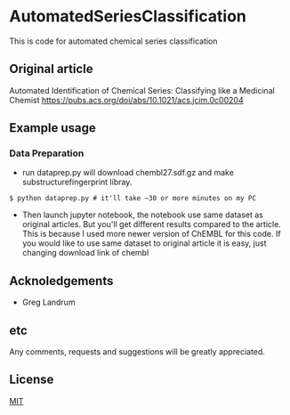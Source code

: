 # AutomatedSeriesClassification

This is code for automated chemical series classification


## Original article

Automated Identification of Chemical Series: Classifying like a Medicinal Chemist
https://pubs.acs.org/doi/abs/10.1021/acs.jcim.0c00204


## Example usage

### Data Preparation

- run dataprep.py will download chembl27.sdf.gz and make substructurefingerprint libray.

```
$ python dataprep.py # it'll take ~30 or more minutes on my PC
```

- Then launch jupyter notebook, the notebook use same dataset as original articles. But you'll get different results compared to the article. This is because I used more newer version of ChEMBL for this code. If you would like to use same dataset to original article it is easy, just changing download link of chembl


## Acknoledgements

- Greg Landrum


## etc

Any comments, requests and suggestions will be greatly appreciated.



## License
[MIT](https://choosealicense.com/licenses/mit/)
